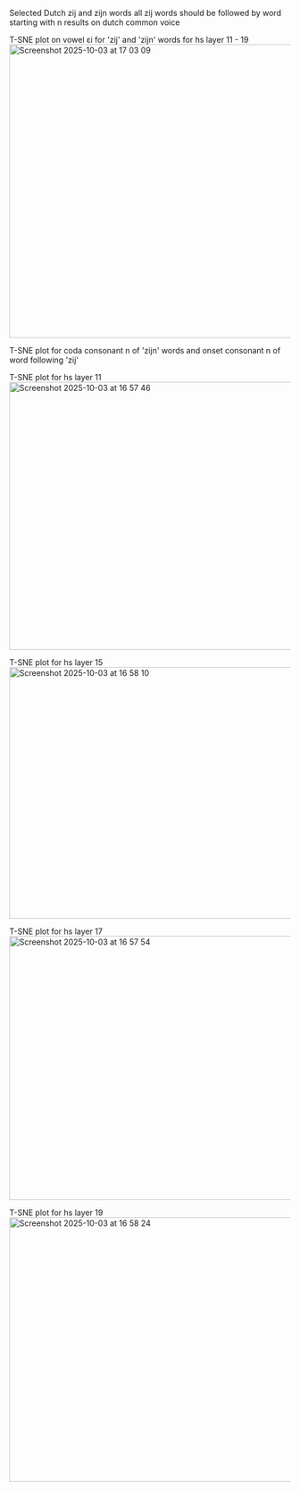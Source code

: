 Selected Dutch zij and zijn words
all zij words should be followed by word starting with n
results on dutch common voice

T-SNE plot on vowel ɛi for 'zij' and 'zijn' words for hs layer 11 - 19
<img width="1609" height="526" alt="Screenshot 2025-10-03 at 17 03 09" src="https://github.com/user-attachments/assets/d6a2c0d6-64fa-41a5-ad60-905d7c83db66" />


T-SNE plot for coda consonant n of 'zijn' words and onset consonant n of word following 'zij'

T-SNE plot for hs layer 11
<img width="634" height="480" alt="Screenshot 2025-10-03 at 16 57 46" src="https://github.com/user-attachments/assets/b3d8ad1b-638a-4c6a-af8d-6f76ee5bd42f" />

T-SNE plot for hs layer 15
<img width="575" height="451" alt="Screenshot 2025-10-03 at 16 58 10" src="https://github.com/user-attachments/assets/9e4c3720-2714-4bbb-b8ad-4d4f0e39f502" />

T-SNE plot for hs layer 17
<img width="580" height="473" alt="Screenshot 2025-10-03 at 16 57 54" src="https://github.com/user-attachments/assets/20874c66-5de4-40ef-ac42-8b5a72729bb5" />

T-SNE plot for hs layer 19
<img width="591" height="474" alt="Screenshot 2025-10-03 at 16 58 24" src="https://github.com/user-attachments/assets/55ee8636-40a0-427f-ab40-ea541b731c0f" />
